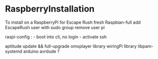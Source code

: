 # RaspberryInstallation
To install on a RaspberryPi for Escape Rush
fresh Raspbian-full
add EscapeRush user with sudo group
remove user pi

raspi-config : - boot into cli, no login
               - activate ssh
               
               
aptitude update && full-upgrade
omxplayer
library wiringPi
library libpam-systemd
arduino
avrdude ?

